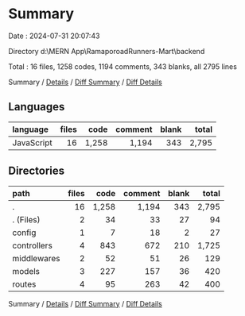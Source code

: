 # Summary

Date : 2024-07-31 20:07:43

Directory d:\\MERN App\\RamaporoadRunners-Mart\\backend

Total : 16 files,  1258 codes, 1194 comments, 343 blanks, all 2795 lines

Summary / [Details](details.md) / [Diff Summary](diff.md) / [Diff Details](diff-details.md)

## Languages
| language | files | code | comment | blank | total |
| :--- | ---: | ---: | ---: | ---: | ---: |
| JavaScript | 16 | 1,258 | 1,194 | 343 | 2,795 |

## Directories
| path | files | code | comment | blank | total |
| :--- | ---: | ---: | ---: | ---: | ---: |
| . | 16 | 1,258 | 1,194 | 343 | 2,795 |
| . (Files) | 2 | 34 | 33 | 27 | 94 |
| config | 1 | 7 | 18 | 2 | 27 |
| controllers | 4 | 843 | 672 | 210 | 1,725 |
| middlewares | 2 | 52 | 51 | 26 | 129 |
| models | 3 | 227 | 157 | 36 | 420 |
| routes | 4 | 95 | 263 | 42 | 400 |

Summary / [Details](details.md) / [Diff Summary](diff.md) / [Diff Details](diff-details.md)